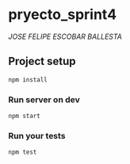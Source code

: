 [comment]: <> (# Solucion-semana-4y5-backend)

# pryecto_sprint4
*JOSE FELIPE ESCOBAR BALLESTA*
## Project setup
```
npm install
```
### Run  server on dev
```
npm start 
```

### Run your tests
```
npm test
```





